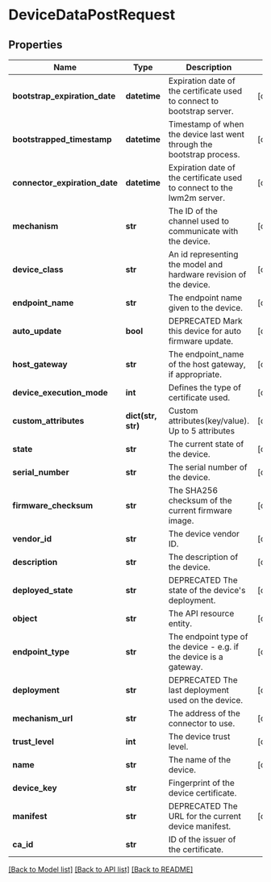# DeviceDataPostRequest

## Properties
Name | Type | Description | Notes
------------ | ------------- | ------------- | -------------
**bootstrap_expiration_date** | **datetime** | Expiration date of the certificate used to connect to bootstrap server. | [optional] 
**bootstrapped_timestamp** | **datetime** | Timestamp of when the device last went through the bootstrap process. | [optional] 
**connector_expiration_date** | **datetime** | Expiration date of the certificate used to connect to the lwm2m server. | [optional] 
**mechanism** | **str** | The ID of the channel used to communicate with the device. | [optional] 
**device_class** | **str** | An id representing the model and hardware revision of the device. | [optional] 
**endpoint_name** | **str** | The endpoint name given to the device. | [optional] 
**auto_update** | **bool** | DEPRECATED Mark this device for auto firmware update. | [optional] 
**host_gateway** | **str** | The endpoint_name of the host gateway, if appropriate. | [optional] 
**device_execution_mode** | **int** | Defines the type of certificate used. | [optional] 
**custom_attributes** | **dict(str, str)** | Custom attributes(key/value). Up to 5 attributes | [optional] 
**state** | **str** | The current state of the device. | [optional] 
**serial_number** | **str** | The serial number of the device. | [optional] 
**firmware_checksum** | **str** | The SHA256 checksum of the current firmware image. | [optional] 
**vendor_id** | **str** | The device vendor ID. | [optional] 
**description** | **str** | The description of the device. | [optional] 
**deployed_state** | **str** | DEPRECATED The state of the device&#39;s deployment. | [optional] 
**object** | **str** | The API resource entity. | [optional] 
**endpoint_type** | **str** | The endpoint type of the device - e.g. if the device is a gateway. | [optional] 
**deployment** | **str** | DEPRECATED The last deployment used on the device. | [optional] 
**mechanism_url** | **str** | The address of the connector to use. | [optional] 
**trust_level** | **int** | The device trust level. | [optional] 
**name** | **str** | The name of the device. | [optional] 
**device_key** | **str** | Fingerprint of the device certificate. | 
**manifest** | **str** | DEPRECATED The URL for the current device manifest. | [optional] 
**ca_id** | **str** | ID of the issuer of the certificate. | 

[[Back to Model list]](../README.md#documentation-for-models) [[Back to API list]](../README.md#documentation-for-api-endpoints) [[Back to README]](../README.md)


